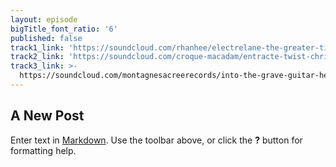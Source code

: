 ```yaml
---
layout: episode
bigTitle_font_ratio: '6'
published: false
track1_link: 'https://soundcloud.com/rhanhee/electrelane-the-greater-times'
track2_link: 'https://soundcloud.com/croque-macadam/entracte-twist-christine-young'
track3_link: >-
  https://soundcloud.com/montagnesacreerecords/into-the-grave-guitar-hero-version
---
```

## A New Post

Enter text in [Markdown](http://daringfireball.net/projects/markdown/). Use the toolbar above, or click the **?** button for formatting help.
